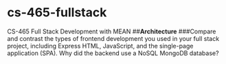 # cs-465-fullstack
CS-465 Full Stack Development with MEAN
##**Architecture**
###Compare and contrast the types of frontend development you used in your full stack project, including Express HTML, JavaScript, and the single-page application (SPA). Why did the backend use a NoSQL MongoDB database?
